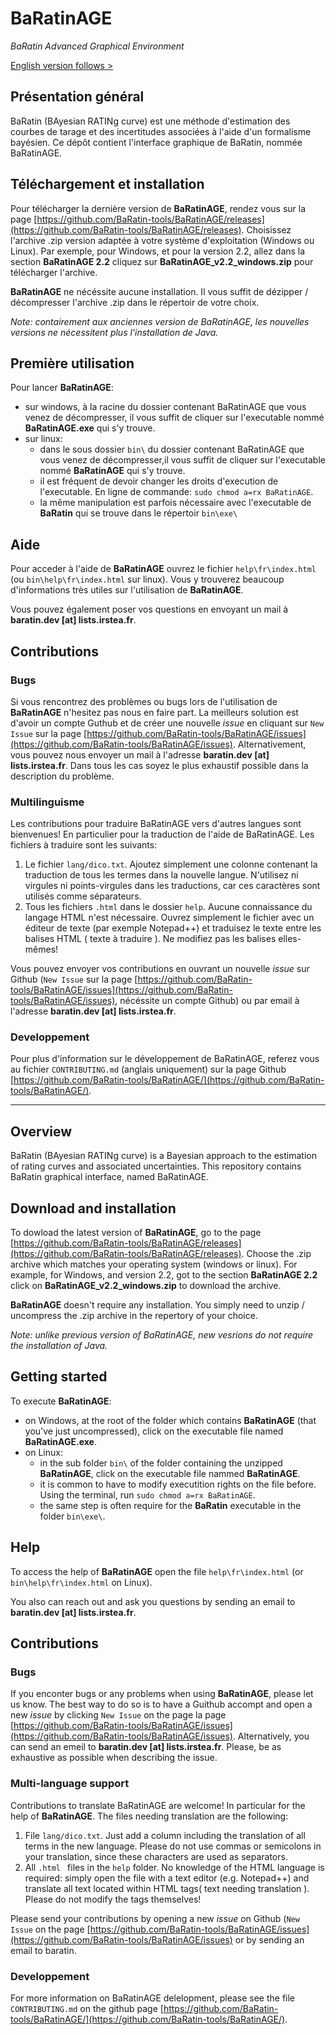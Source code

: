 # BaRatinAGE
_BaRatin Advanced Graphical Environment_

[English version follows > ](#Download)

## Présentation général

BaRatin (BAyesian RATINg curve) est une méthode d'estimation des courbes de tarage et des incertitudes associées à l'aide d'un formalisme bayésien. Ce dépôt contient l'interface graphique de BaRatin, nommée BaRatinAGE.

## Téléchargement et installation

Pour télécharger la dernière version de **BaRatinAGE**, rendez vous sur la page [https://github.com/BaRatin-tools/BaRatinAGE/releases](https://github.com/BaRatin-tools/BaRatinAGE/releases).
Choisissez l'archive .zip version adaptée à votre système d'exploitation (Windows ou Linux). 
Par exemple, pour Windows, et pour la version 2.2, allez dans la section **BaRatinAGE 2.2** cliquez sur **BaRatinAGE_v2.2_windows.zip** pour télécharger l'archive.

**BaRatinAGE** ne nécéssite aucune installation.
Il vous suffit de dézipper / décompresser l'archive .zip dans le répertoir de votre choix. 

_Note: contairement aux anciennes version de BaRatinAGE, les nouvelles versions ne nécessitent plus l'installation de Java._

## Première utilisation

Pour lancer **BaRatinAGE**: 
- sur windows, à la racine du dossier contenant BaRatinAGE que vous venez de décompresser, il vous suffit de cliquer sur l'executable nommé **BaRatinAGE.exe** qui s'y trouve.
- sur linux:
    - dans le sous dossier `bin\`  du dossier contenant BaRatinAGE que vous venez de décompresser,il vous suffit de cliquer sur l'executable nommé **BaRatinAGE** qui s'y trouve.
    - il est fréquent de devoir changer les droits d'execution de l'executable. En ligne de commande: `sudo chmod a=rx BaRatinAGE`.
    - la même manipulation est parfois nécessaire avec l'executable de **BaRatin** qui se trouve dans le répertoir `bin\exe\`

## Aide

Pour acceder à l'aide de **BaRatinAGE** ouvrez le fichier `help\fr\index.html` (ou `bin\help\fr\index.html` sur linux).
Vous y trouverez beaucoup d'informations très utiles sur l'utilisation de **BaRatinAGE**.

Vous pouvez également poser vos questions en envoyant un mail à **baratin.dev [at] lists.irstea.fr**.

## Contributions

### Bugs

Si vous rencontrez des problèmes ou bugs lors de l'utilisation de **BaRatinAGE** n'hesitez pas nous en faire part.
La meilleurs solution est d'avoir  un compte Guthub et de créer une nouvelle _issue_  en cliquant sur `New Issue` sur la page [https://github.com/BaRatin-tools/BaRatinAGE/issues](https://github.com/BaRatin-tools/BaRatinAGE/issues).
Alternativement, vous pouvez nous envoyer un mail à l'adresse **baratin.dev [at] lists.irstea.fr**.
Dans tous les cas soyez le plus exhaustif possible dans la description du problème.

### Multilinguisme

Les contributions pour traduire BaRatinAGE vers d'autres langues sont bienvenues! En particulier pour la traduction de l'aide de BaRatinAGE.
Les fichiers à traduire sont les suivants:
1. Le fichier `lang/dico.txt`. Ajoutez simplement une colonne contenant la traduction de tous les termes dans la nouvelle langue. N'utilisez ni virgules ni points-virgules dans les traductions, car ces caractères sont utilisés comme séparateurs.
2. Tous les fichiers `.html` dans le dossier `help`. Aucune connaissance du langage HTML n'est nécessaire. Ouvrez simplement le fichier avec un éditeur de texte (par exemple Notepad++) et traduisez le texte entre les balises HTML
   (<balise> texte à traduire </balise>). Ne modifiez pas les balises elles-mêmes!

Vous pouvez envoyer vos contributions en ouvrant un nouvelle _issue_ sur Github (`New Issue` sur la page [https://github.com/BaRatin-tools/BaRatinAGE/issues](https://github.com/BaRatin-tools/BaRatinAGE/issues), nécéssite un compte Github) ou par email à l'adresse **baratin.dev [at] lists.irstea.fr**.

### Developpement

Pour plus d'information sur le développement de BaRatinAGE, referez vous au fichier `CONTRIBUTING.md` (anglais uniquement) sur la page Github  [https://github.com/BaRatin-tools/BaRatinAGE/](https://github.com/BaRatin-tools/BaRatinAGE/).


---

## Overview 

BaRatin (BAyesian RATINg curve) is a Bayesian approach to the estimation of rating curves and associated uncertainties. This repository contains BaRatin graphical interface, named BaRatinAGE.

## Download and installation

To dowload the latest version of **BaRatinAGE**, go to the page [https://github.com/BaRatin-tools/BaRatinAGE/releases](https://github.com/BaRatin-tools/BaRatinAGE/releases).
Choose the .zip archive which matches your operating system (windows or linux). 
For example, for Windows, and version 2.2, got to the section **BaRatinAGE 2.2** click on **BaRatinAGE_v2.2_windows.zip** to download the archive.

**BaRatinAGE** doesn't require any installation.
You simply need to unzip / uncompress the .zip archive in the repertory of your choice.

_Note: unlike previous version of BaRatinAGE, new vesrions do not require the installation of Java._

## Getting started

To execute **BaRatinAGE**:
- on Windows, at the root of the folder which contains **BaRatinAGE** (that you've just uncompressed), click on the executable file named **BaRatinAGE.exe**.
- on Linux:
    - in the sub folder `bin\` of the folder containing the unzipped **BaRatinAGE**,  click on the executable file nammed **BaRatinAGE**.
    - it is common to have to modify executition rights on the file before. Using the terminal, run `sudo chmod a=rx BaRatinAGE`.
    - the same step is often require for the **BaRatin** executable in the folder `bin\exe\`.

## Help

To access the help of **BaRatinAGE** open the file `help\fr\index.html` (or `bin\help\fr\index.html` on Linux).

You also can reach out and ask you questions by sending an email to **baratin.dev [at] lists.irstea.fr**.

## Contributions

### Bugs

If you enconter bugs or any problems when using **BaRatinAGE**, please let us know.
The best way to do so is to have a Guithub accompt and open a new _issue_ by clicking `New Issue` on the page la page [https://github.com/BaRatin-tools/BaRatinAGE/issues](https://github.com/BaRatin-tools/BaRatinAGE/issues).
Alternatively, you can send an emeil to  **baratin.dev [at] lists.irstea.fr**.
Please, be as exhaustive as possible when describing the issue.

### Multi-language support

Contributions to translate BaRatinAGE are welcome! In particular for the help of **BaRatinAGE**.
The files needing translation are the following:
1. File `lang/dico.txt`. Just add a column including the translation of all terms in the new language.
   Please do not use commas or semicolons in your translation, since these characters are used as separators.
2. All `.html ` files in the `help` folder. No knowledge of the HTML language is required: simply open the file with a text editor (e.g. Notepad++) and translate all text located within HTML tags(<tag> text needing translation </tag>). Please do not modify the tags themselves!

Please send your contributions by opening a new _issue_ on Github (`New Issue` on the page [https://github.com/BaRatin-tools/BaRatinAGE/issues](https://github.com/BaRatin-tools/BaRatinAGE/issues) or by sending an email to baratin.

### Developpement

For more information on BaRatinAGE delelopment, please see the file `CONTRIBUTING.md` on the github page [https://github.com/BaRatin-tools/BaRatinAGE/](https://github.com/BaRatin-tools/BaRatinAGE/).
